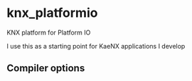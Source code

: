 # knx_platformio
KNX platform for Platform IO

I use this as a starting point for KaeNX applications I develop

## Compiler options

